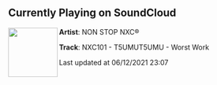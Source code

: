 ## Currently Playing on SoundCloud

[<img align="left" width="100" src="https://i1.sndcdn.com/artworks-000240842978-uy4daw-t500x500.jpg">](https://soundcloud.com/nonstopnxc/nxc101)

**Artist**: NON STOP NXC® 

**Track**: NXC101 - T5UMUT5UMU - Worst Work

Last updated at 06/12/2021 23:07
